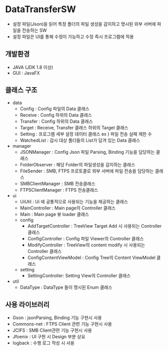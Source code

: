 # DataTransferSW

- 설정 파일(Json)을 읽어 특정 폴더의 파일 생성을 감지하고 명시된 외부 서버에 파일을 전송하는 SW
- 설정 파일은 UI를 통해 수정이 가능하고 수정 즉시 프로그램에 적용



## 개발환경

- JAVA (JDK 1.8 이상)
- GUI : JavaFX



## 클래스 구조

- data
  - Config : Config 파일의 Data 클래스
  - Receive : Config 하위의 Data 클래스
  -  Transfer : Config 하위의 Data 클래스
  -  Target : Receive, Transfer 클래스 하위의 Target 클래스
  -  Setting : 프로그램 세부 설정 데이터 클래스 ex ) 파일 전송 실패 제한 수
  -  WatchedList : 감시 대상 폴더들의 List가 담겨 있는 Data 클래스
- manager 
  -  JSONManager : Config Json 파일 Parsing, Binding 기능을 담당하는 클래스
  -  FolderObserver : 해당 Folder의 파일생성을 감지하는 클래스
  - FileSender : SMB, FTPS 프로토콜로 외부 서버에 파일 전송을 담당하는 클래스
  - SMBClientManager : SMB 전송클래스
  - FTPSClientManager : FTPS 전송클래스
- ui
  - UiUtil : Ui 에 공통적으로 사용되는 기능을 제공하는 클래스
  - MainController : Main page의 Controller 클래스
  - Main : Main page 뷰 loader 클래스
  - config 
    - AddTargetController : TreeView Target Add 시 사용되는 Controller 클래스
    - ConfigController : Config 파일 Viewer의 Controller 클래스
    - ModifyController : TreeView의 content modify 시 사용되는 Controller 클래스	
    - ConfigContentViewModel : Config Tree의 Content ViewModel 클래스
  - setting
    - SettingController: Setting View의 Controller 클래스
- util
  -  DataType : DataType 들이 명시된 Enum 클래스





## 사용 라이브러리

- Gson : jsonParsing, Binding 기능 구현시 사용
- Commons-net : FTPS Client 관련 기능 구현시 사용
- JCIFS : SMB Client관련 기능 구현시 사용
- Jfoenix : UI 구현 시 Design 부분 상요
- logback : 수행 로그 작성 시 사용
